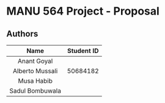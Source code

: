 # MANU 564 Project - Proposal

## Authors

|       Name      | Student ID |
|:---------------:|:----------:|
|     Anant Goyal |            |
| Alberto Mussali | 50684182   |
|      Musa Habib |            |
| Sadul Bombuwala |            |
